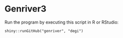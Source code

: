 # Genriver3

Run the program by executing this script in R or RStudio:

    shiny::runGitHub("genriver", "degi")
